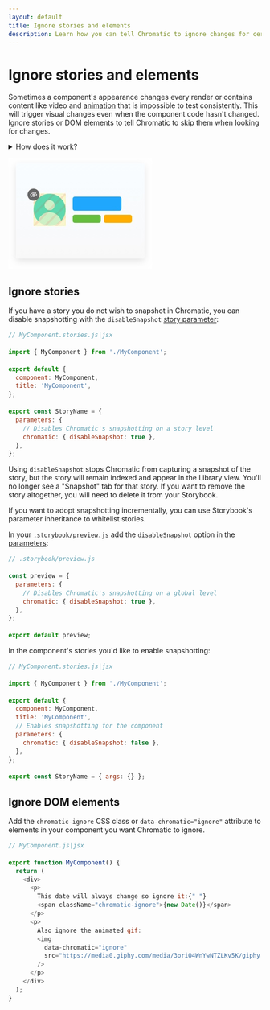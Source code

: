 ```yaml
---
layout: default
title: Ignore stories and elements
description: Learn how you can tell Chromatic to ignore changes for certain elements
---
```


# Ignore stories and elements

Sometimes a component's appearance changes every render or contains content like video and [animation](animations) that is impossible to test consistently. This will trigger visual changes even when the component code hasn't changed. Ignore stories or DOM elements to tell Chromatic to skip them when looking for changes.

<details>
<summary>How does it work?</summary>

Chromatic uses the rendered visual output at the pixel level to determine whether components' have changed.
It's important to ensure the calculated bounding rectangle fully covers the changing content and maintains the exact dimensions as the baseline (e.g., width, height, and relative positioning). Setting the `.chromatic-ignore` class or `[data-chromatic="ignore"]` attribute instructs the diffing algorithm to ignore the
pixels within the bounding rectangle of ignored elements.

</details>

![Ignore elements](img/ignore.jpg)

## Ignore stories

If you have a story you do not wish to snapshot in Chromatic, you can disable snapshotting with the
`disableSnapshot` [story parameter](https://storybook.js.org/docs/react/writing-stories/parameters#story-parameters):

```js
// MyComponent.stories.js|jsx

import { MyComponent } from './MyComponent';

export default {
  component: MyComponent,
  title: 'MyComponent',
};

export const StoryName = {
  parameters: {
    // Disables Chromatic's snapshotting on a story level
    chromatic: { disableSnapshot: true },
  },
};
```

<div class="aside">

Using `disableSnapshot` stops Chromatic from capturing a snapshot of the story, but the story will remain indexed and appear in the Library view. You'll no longer see a "Snapshot" tab for that story. If you want to remove the story altogether, you will need to delete it from your Storybook.

</div>

If you want to adopt snapshotting incrementally, you can use Storybook's parameter inheritance to whitelist stories.

In your [`.storybook/preview.js`](https://storybook.js.org/docs/react/configure/overview#configure-story-rendering) add the `disableSnapshot` option in the [parameters](https://storybook.js.org/docs/react/writing-stories/parameters#global-parameters):

```js
// .storybook/preview.js

const preview = {
  parameters: {
    // Disables Chromatic's snapshotting on a global level
    chromatic: { disableSnapshot: true },
  },
};

export default preview;
```

In the component's stories you'd like to enable snapshotting:

```js
// MyComponent.stories.js|jsx

import { MyComponent } from './MyComponent';

export default {
  component: MyComponent,
  title: 'MyComponent',
  // Enables snapshotting for the component
  parameters: {
    chromatic: { disableSnapshot: false },
  },
};

export const StoryName = { args: {} };
```

## Ignore DOM elements

Add the `chromatic-ignore` CSS class or `data-chromatic="ignore"` attribute to elements in your component you want
Chromatic to ignore.

```js
// MyComponent.js|jsx

export function MyComponent() {
  return (
    <div>
      <p>
        This date will always change so ignore it:{" "}
        <span className="chromatic-ignore">{new Date()}</span>
      </p>
      <p>
        Also ignore the animated gif:
        <img
          data-chromatic="ignore"
          src="https://media0.giphy.com/media/3oriO4WnYwNTZLKv5K/giphy.gif"
        />
      </p>
    </div>
  );
}
```